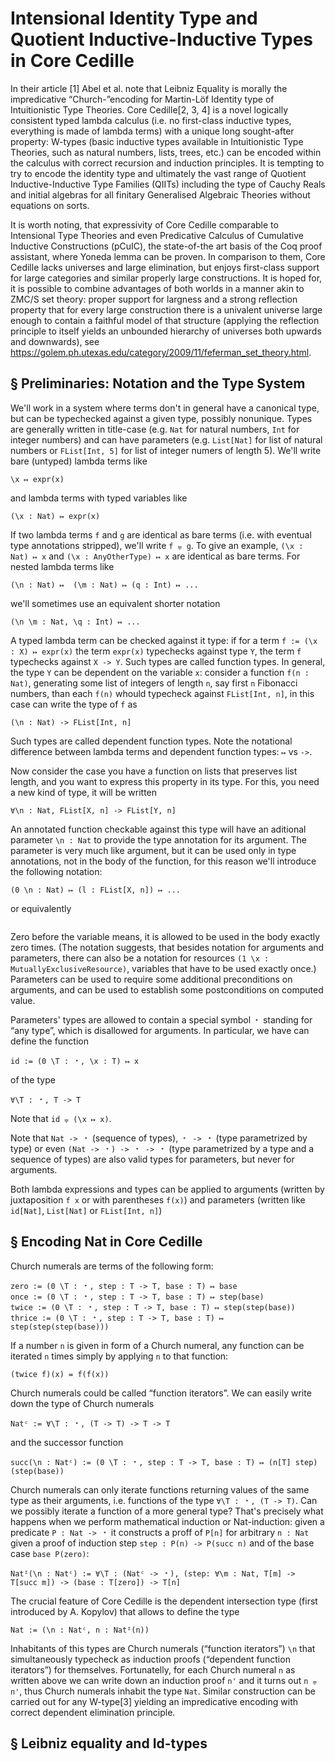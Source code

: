 Intensional Identity Type and Quotient Inductive-Inductive Types in Core Cedille
================================================================================

In their article [1] Abel et al. note that Leibniz Equality is morally the impredicative “Church-”encoding for Martin-Löf Identity type of Intuitionistic Type Theories. Core Cedille[2, 3, 4] is a novel logically consistent typed lambda calculus (i.e. no first-class inductive types, everything is made of lambda terms) with a unique long sought-after property: W-types (basic inductive types available in Intuitionistic Type Theories, such as natural numbers, lists, trees, etc.) can be encoded within the calculus with correct recursion and induction principles. It is tempting to try to encode the identity type and ultimately the vast range of Quotient Inductive-Inductive Type Families (QIITs) including the type of Cauchy Reals and initial algebras for all finitary Generalised Algebraic Theories without equations on sorts.

It is worth noting, that expressivity of Core Cedille comparable to Intensional Type Theories and even Predicative Calculus of Cumulative Inductive Constructions (pCuIC), the state-of-the art basis of the Coq proof assistant, where Yoneda lemma can be proven. In comparison to them, Core Cedille lacks universes and large elimination, but enjoys first-class support for large categories and similar properly large constructions. It is hoped for, it is possible to combine advantages of both worlds in a manner akin to ZMC/S set theory: proper support for largness and a strong reflection property that for every large construction there is a univalent universe large enough to contain a faithful model of that structure (applying the reflection principle to itself yields an unbounded hierarchy of universes both upwards and downwards), see https://golem.ph.utexas.edu/category/2009/11/feferman_set_theory.html.


§ Preliminaries: Notation and the Type System
---------------------------------------------

We'll work in a system where terms don't in general have a canonical type, but can be typechecked against a given type, possibly nonunique. Types are generally written in title-case (e.g. `Nat` for natural numbers, `Int` for integer numbers) and can have parameters (e.g. `List[Nat]` for list of natural numbers or `FList[Int, 5]` for list of integer numers of length 5). We'll write bare (untyped) lambda terms like
```
\x ↦ expr(x)
```

and lambda terms with typed variables like
```
(\x : Nat) ↦ expr(x)
```

If two lambda terms `f` and `g` are identical as bare terms (i.e. with eventual type annotations stripped), we'll write `f ⩦ g`. To give an example, `(\x : Nat) ↦ x` and `(\x : AnyOtherType) ↦ x` are identical as bare terms. For nested lambda terms like
```
(\n : Nat) ↦  (\m : Nat) ↦ (q : Int) ↦ ...
```
we'll sometimes use an equivalent shorter notation
```
(\n \m : Nat, \q : Int) ↦ ...
```

A typed lambda term can be checked against it type: if for a term `f := (\x : X) ↦ expr(x)` the term `expr(x)` typechecks against type `Y`, the term `f` typechecks against `X -> Y`. Such types are called function types. In general, the type `Y` can be dependent on the variable `x`: consider a function `f(n : Nat)`, generating some list of integers of length `n`, say first `n` Fibonacci numbers, than each `f(n)` whould typecheck against `FList[Int, n]`, in this case can write the type of `f` as
```
(\n : Nat) -> FList[Int, n]
```
Such types are called dependent function types. Note the notational difference between lambda terms and dependent function types: `↦` vs `->`.

Now consider the case you have a function on lists that preserves list length, and you want to express this property in its type. For this, you need a new kind of type, it will be written
```
∀\n : Nat, FList[X, n] -> FList[Y, n]
```
An annotated function checkable against this type will have an aditional parameter `\n : Nat` to provide the type annotation for its argument. The parameter is very much like argument, but it can be used only in type annotations, not in the body of the function, for this reason we'll introduce the following notation:
```
(0 \n : Nat) ↦ (l : FList[X, n]) ↦ ...
```
or equivalently
```(0 \n : Nat, l : FList[X, n]) ↦ ...
```

Zero before the variable means, it is allowed to be used in the body exactly zero times. (The notation suggests, that besides notation for arguments and parameters, there can also be a notation for resources `(1 \x : MutuallyExclusiveResource)`, variables that have to be used exactly once.) Parameters can be used to require some additional preconditions on arguments, and can be used to establish some postconditions on computed value.

Parameters' types are allowed to contain a special symbol `﹡` standing for “any type”, which is disallowed for arguments. In particular, we have can define the function
```
id := (0 \T : ﹡, \x : T) ↦ x
```
of the type 
```
∀\T : ﹡, T -> T
```
Note that `id ⩦ (\x ↦ x)`.

Note that `Nat -> ﹡` (sequence of types), `﹡ -> ﹡` (type parametrized by type) or even `(Nat -> ﹡) -> ﹡ -> ﹡` (type parametrized by a type and a sequence of types) are also valid types for parameters, but never for arguments.

Both lambda expressions and types can be applied to arguments (written by juxtaposition `f x` or with parentheses `f(x)`) and parameters (written like `id[Nat]`, `List[Nat]` or `FList[Int, n]`)

§ Encoding Nat in Core Cedille
------------------------------

Church numerals are terms of the following form:
```
zero := (0 \T : ﹡, step : T -> T, base : T) ↦ base
once := (0 \T : ﹡, step : T -> T, base : T) ↦ step(base)
twice := (0 \T : ﹡, step : T -> T, base : T) ↦ step(step(base))
thrice := (0 \T : ﹡, step : T -> T, base : T) ↦ step(step(step(base)))
```

If a number `n` is given in form of a Church numeral, any function can be iterated `n` times simply by applying `n` to that function:
```
(twice f)(x) = f(f(x))
```

Church numerals could be called “function iterators”. We can easily write down the type of Church numerals
```
Natᶜ := ∀\T : ﹡, (T -> T) -> T -> T
```
and the successor function
```
succ(\n : Natᶜ) := (0 \T : ﹡, step : T -> T, base : T) ↦ (n[T] step)(step(base))
```

Church numerals can only iterate functions returning values of the same type as their arguments, i.e. functions of the type `∀\T : ﹡, (T -> T)`. Can we possibly iterate a function of a more general type? That's precisely what happens when we perform mathematical induction or Nat-induction: given a predicate `P : Nat -> ﹡` it constructs a proff of `P[n]`  for arbitrary `n : Nat` given a proof of induction step `step : P(n) -> P(succ n)` and of the base case `base P(zero)`:
```
Natᴵ(\n : Natᶜ) := ∀\T : (Natᶜ -> ﹡), (step: ∀\m : Nat, T[m] -> T[succ m]) -> (base : T[zero]) -> T[n]
```


The crucial feature of Core Cedille is the dependent intersection type (first introduced by A. Kopylov) that allows to define the type
```
Nat := (\n : Natᶜ, n : Natᴵ(n))
```
Inhabitants of this types are Church numerals (“function iterators”) `\n` that simultaneously typecheck as induction proofs (“dependent function iterators”) for themselves. Fortunatelly, for each Church numeral `n` as written above we can write down an induction proof `n'` and it turns out `n ⩦ n'`, thus Church numerals inhabit the type `Nat`. Similar construction can be carried out for any W-type[3] yielding an impredicative encoding with correct dependent elimination principle.

§ Leibniz equality and Id-types
-------------------------------
